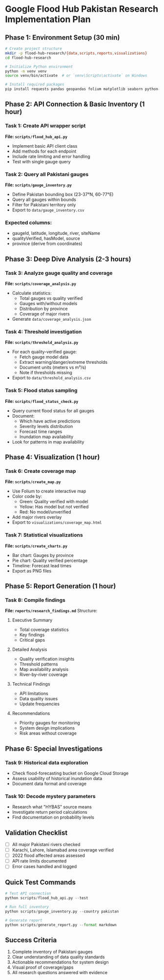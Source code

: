 # Google Flood Hub Pakistan Research Implementation Plan

## Phase 1: Environment Setup (30 min)
```bash
# Create project structure
mkdir -p flood-hub-research/{data,scripts,reports,visualizations}
cd flood-hub-research

# Initialize Python environment
python -m venv venv
source venv/bin/activate  # or `venv\Scripts\activate` on Windows

# Install required packages
pip install requests pandas geopandas folium matplotlib seaborn python-dotenv
```

## Phase 2: API Connection & Basic Inventory (1 hour)

### Task 1: Create API wrapper script
**File: `scripts/flood_hub_api.py`**
- Implement basic API client class
- Add methods for each endpoint
- Include rate limiting and error handling
- Test with single gauge query

### Task 2: Query all Pakistani gauges
**File: `scripts/gauge_inventory.py`**
- Define Pakistan bounding box (23-37°N, 60-77°E)
- Query all gauges within bounds
- Filter for Pakistani territory only
- Export to `data/gauge_inventory.csv`

### Expected columns:
- gaugeId, latitude, longitude, river, siteName
- qualityVerified, hasModel, source
- province (derive from coordinates)

## Phase 3: Deep Dive Analysis (2-3 hours)

### Task 3: Analyze gauge quality and coverage
**File: `scripts/coverage_analysis.py`**
- Calculate statistics:
  - Total gauges vs quality verified
  - Gauges with/without models
  - Distribution by province
  - Coverage of major rivers
- Generate `data/coverage_analysis.json`

### Task 4: Threshold investigation
**File: `scripts/threshold_analysis.py`**
- For each quality-verified gauge:
  - Fetch gauge model data
  - Extract warning/danger/extreme thresholds
  - Document units (meters vs m³/s)
  - Note if thresholds missing
- Export to `data/threshold_analysis.csv`

### Task 5: Flood status sampling
**File: `scripts/flood_status_check.py`**
- Query current flood status for all gauges
- Document:
  - Which have active predictions
  - Severity levels distribution
  - Forecast time ranges
  - Inundation map availability
- Look for patterns in map availability

## Phase 4: Visualization (1 hour)

### Task 6: Create coverage map
**File: `scripts/create_map.py`**
- Use Folium to create interactive map
- Color code by:
  - Green: Quality verified with model
  - Yellow: Has model but not verified
  - Red: No model/unverified
- Add major rivers overlay
- Export to `visualizations/coverage_map.html`

### Task 7: Statistical visualizations
**File: `scripts/create_charts.py`**
- Bar chart: Gauges by province
- Pie chart: Quality verified percentage
- Timeline: Forecast lead times
- Export as PNG files

## Phase 5: Report Generation (1 hour)

### Task 8: Compile findings
**File: `reports/research_findings.md`**
Structure:
1. Executive Summary
   - Total coverage statistics
   - Key findings
   - Critical gaps
   
2. Detailed Analysis
   - Quality verification insights
   - Threshold patterns
   - Map availability analysis
   - River-by-river coverage
   
3. Technical Findings
   - API limitations
   - Data quality issues
   - Update frequencies
   
4. Recommendations
   - Priority gauges for monitoring
   - System design implications
   - Risk areas without coverage

## Phase 6: Special Investigations

### Task 9: Historical data exploration
- Check flood-forecasting bucket on Google Cloud Storage
- Assess usability of historical inundation data
- Document data format and coverage

### Task 10: Decode mystery parameters
- Research what "HYBAS" source means
- Investigate return period calculations
- Find documentation on probability levels

## Validation Checklist
- [ ] All major Pakistani rivers checked
- [ ] Karachi, Lahore, Islamabad area coverage verified
- [ ] 2022 flood affected areas assessed
- [ ] API rate limits documented
- [ ] Error cases handled and logged

## Quick Test Commands
```python
# Test API connection
python scripts/flood_hub_api.py --test

# Run full inventory
python scripts/gauge_inventory.py --country pakistan

# Generate report
python scripts/generate_report.py --format markdown
```

## Success Criteria
1. Complete inventory of Pakistani gauges
2. Clear understanding of data quality standards
3. Actionable recommendations for system design
4. Visual proof of coverage/gaps
5. All research questions answered with evidence